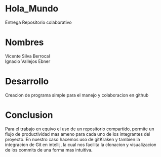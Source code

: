 # Hola_Mundo
Entrega Repositorio colaborativo

<body>
<h1>Nombres</h1>
Vicente Silva Berrocal<br>
Ignacio Vallejos Ebner

<h1>Desarrollo</h1>
Creacion de programa simple para el manejo y colaboracion en github

<h1>Conclusion</h1>
Para el trabajo en equivo el uso de un repositorio compartido, permite un flujo de productividad mas ameno para cada uno de los integrantes del proyecto.
En nuestro caso hacemos uso de gitKraken y tambien la integracion de Git en intellij, la cual nos facilita la clonacion y visualizacion de los commits de una forma mas intuitiva. 

</body>
